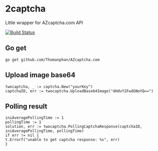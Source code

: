 # 2captcha
Little wrapper for AZcaptcha.com API

[![Build Status](https://travis-ci.org/AZcaptcha/AZcaptcha.com.svg?branch=master)](https://travis-ci.org/Thomanphan/AZcaptcha.com)

## Go get

    go get github.com/Thomanphan/AZcaptcha.com


## Upload image base64

    twocaptcha, _ := captcha.New("yourKey")
    captchaID, err := twocaptcha.UploadBase64Image("dHdvY2FwdGNoYQ==")

## Polling result

    iniAveragePollingTime := 1
    pollingTime := 1
    solution, err := twocaptcha.PollingCaptchaResponse(captchaID, iniAveragePollingTime, pollingTime)
    if err != nil {
	t.Errorf("unable to get captcha response: %s", err)
    }

